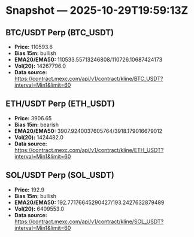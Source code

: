 # Snapshot — 2025-10-29T19:59:13Z

## BTC/USDT Perp (BTC_USDT)
- **Price:** 110593.6
- **Bias 15m:** bullish
- **EMA20/EMA50:** 110533.55713246808/110726.10687424173
- **Vol(20):** 14267796.0
- **Data source:** https://contract.mexc.com/api/v1/contract/kline/BTC_USDT?interval=Min1&limit=60

## ETH/USDT Perp (ETH_USDT)
- **Price:** 3906.65
- **Bias 15m:** bearish
- **EMA20/EMA50:** 3907.9240037605764/3918.179016679012
- **Vol(20):** 1424482.0
- **Data source:** https://contract.mexc.com/api/v1/contract/kline/ETH_USDT?interval=Min1&limit=60

## SOL/USDT Perp (SOL_USDT)
- **Price:** 192.9
- **Bias 15m:** bullish
- **EMA20/EMA50:** 192.77176645290427/193.2427632879489
- **Vol(20):** 6409553.0
- **Data source:** https://contract.mexc.com/api/v1/contract/kline/SOL_USDT?interval=Min1&limit=60
